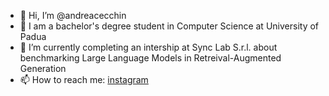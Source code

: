 - 👋 Hi, I’m @andreacecchin
- 👀 I am a bachelor's degree student in Computer Science at University of Padua
- 🌱 I’m currently completing an intership at Sync Lab S.r.l. about benchmarking Large Language Models in Retreival-Augmented Generation
- 📫 How to reach me: [instagram](https://www.instagram.com/andrea.cek/)

<!---
andreacecchin/andreacecchin is a ✨ special ✨ repository because its `README.md` (this file) appears on your GitHub profile.
You can click the Preview link to take a look at your changes.
--->
